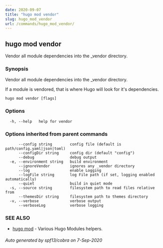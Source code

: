 ```yaml
---
date: 2020-09-07
title: "hugo mod vendor"
slug: hugo_mod_vendor
url: /commands/hugo_mod_vendor/
---
```

## hugo mod vendor

Vendor all module dependencies into the _vendor directory.

### Synopsis

Vendor all module dependencies into the _vendor directory.

If a module is vendored, that is where Hugo will look for it's dependencies.


```
hugo mod vendor [flags]
```

### Options

```
  -h, --help   help for vendor
```

### Options inherited from parent commands

```
      --config string        config file (default is path/config.yaml|json|toml)
      --configDir string     config dir (default "config")
      --debug                debug output
  -e, --environment string   build environment
      --ignoreVendor         ignores any _vendor directory
      --log                  enable Logging
      --logFile string       log File path (if set, logging enabled automatically)
      --quiet                build in quiet mode
  -s, --source string        filesystem path to read files relative from
      --themesDir string     filesystem path to themes directory
  -v, --verbose              verbose output
      --verboseLog           verbose logging
```

### SEE ALSO

* [hugo mod](/commands/hugo_mod/)	 - Various Hugo Modules helpers.

###### Auto generated by spf13/cobra on 7-Sep-2020
